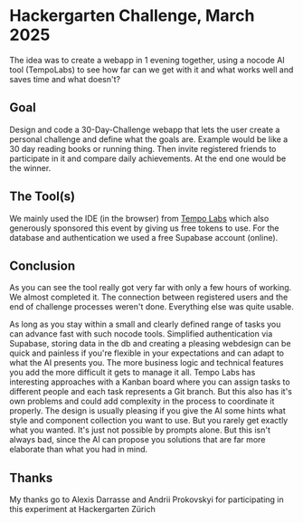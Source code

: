 # Hackergarten Challenge, March 2025
The idea was to create a webapp in 1 evening together, using a nocode AI tool (TempoLabs) to see how far can we get with it and what works well and saves time and what doesn't?

## Goal
Design and code a 30-Day-Challenge webapp that lets the user create a personal challenge and define what the goals are. Example would be like a 30 day reading books or running thing.
Then invite registered friends to participate in it and compare daily achievements. At the end one would be the winner.

## The Tool(s)
We mainly used the IDE (in the browser) from [Tempo Labs](https://www.tempo.new/) which also generously sponsored this event by giving us free tokens to use. For the database and
authentication we used a free Supabase account (online).

## Conclusion
As you can see the tool really got very far with only a few hours of working. We almost completed it. The connection between registered users and the end of challenge processes weren't done.
Everything else was quite usable.

As long as you stay within a small and clearly defined range of tasks you can advance fast with such nocode tools. Simplified authentication via Supabase, storing data in the db and creating a
pleasing webdesign can be quick and painless if you're flexible in your expectations and can adapt to what the AI presents you. The more business logic and technical features you add the
more difficult it gets to manage it all. Tempo Labs has interesting approaches with a Kanban board where you can assign tasks to different people and each task represents a Git branch. But
this also has it's own problems and could add complexity in the process to coordinate it properly. The design is usually pleasing if you give the AI some hints what style and component
collection you want to use. But you rarely get exactly what you wanted. It's just not possible by prompts alone. But this isn't always bad, since the AI can propose you solutions that are
far more elaborate than what you had in mind.

## Thanks
My thanks go to Alexis Darrasse and Andrii Prokovskyi for participating in this experiment at Hackergarten Zürich
